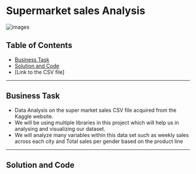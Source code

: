 # Supermarket sales Analysis

![images](https://github.com/KennethManzi1/Data-Analysis-projects/assets/120513764/ed12d855-b1ac-40dc-840f-410349c48d91)


## Table of Contents
- [Business Task](#business-task)
- [Solution and Code](#Solution-and-Code)
- [Link to the CSV file]

***

## Business Task
- Data Analysis on the super market sales CSV file acquired from the Kaggle website.
- We will be using multiple libraries in this project which will help us in analysing and visualizing our dataset.
- We will analyze many variables within this data set such as weekly sales across each city and Total sales per gender based on the product line

***

## Solution and Code



